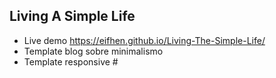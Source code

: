 ## Living A Simple Life
 - Live demo https://eifhen.github.io/Living-The-Simple-Life/ 
 - Template blog sobre minimalismo 
 - Template responsive  #
 
